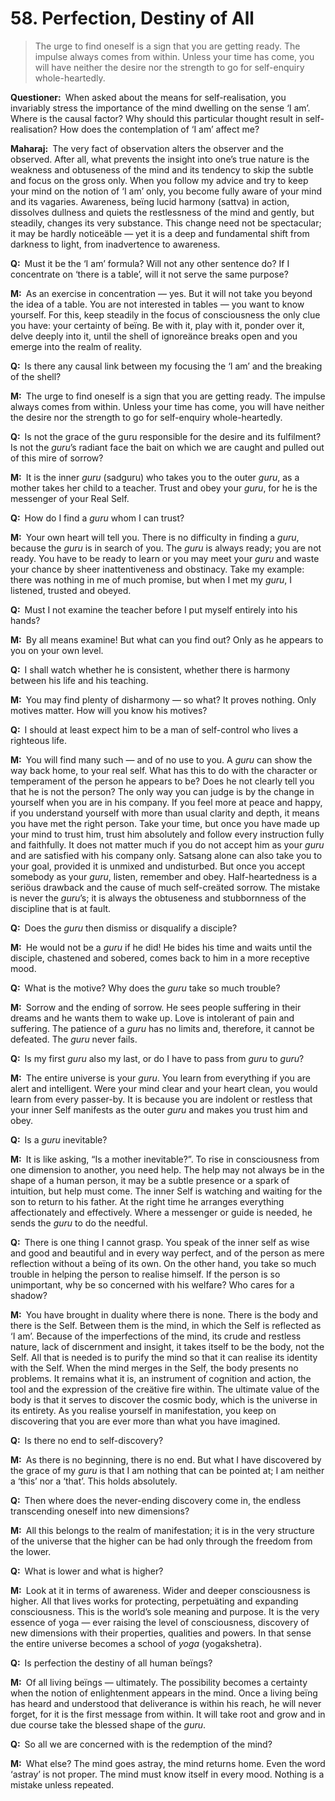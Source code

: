 # 58. Perfection, Destiny of All

>The urge to find oneself is a sign that you are getting ready. 
The impulse always comes from within. 
Unless your time has come, you will have neither the desire nor the strength to go for self-enquiry whole-heartedly.

**Questioner:**&ensp;When asked about the means for self-realisation, you invariably stress the importance of the mind dwelling on the sense ‘I am’. 
Where is the causal factor? 
Why should this particular thought result in self-realisation? 
How does the contemplation of ‘I am’ affect me?

**Maharaj:**&ensp;The very fact of observation alters the observer and the observed. 
After all, what prevents the insight into one’s true nature is the weakness and obtuseness of the mind and its tendency to skip the subtle and focus on the gross only. 
When you follow my advice and try to keep your mind on the notion of ‘I am’ only, you become fully aware of your mind and its vagaries. 
Awareness, beïng lucid harmony (<span data-tippy-content="Beïng, existence, true essence. In <em>yoga</em> the quality of purity or goodness.">sattva</span>) in action, dissolves dullness and quiets the restlessness of the mind and gently, but steadily, changes its very substance. 
This change need not be spectacular; it may be hardly noticeäble — yet it is a deep and fundamental shift from darkness to light, from inadvertence to awareness.

**Q:**&ensp;Must it be the ‘I am’ formula? 
Will not any other sentence do? 
If I concentrate on ‘there is a table’, will it not serve the same purpose?

**M:**&ensp;As an exercise in concentration — yes. 
But it will not take you beyond the idea of a table. 
You are not interested in tables — you want to know yourself. 
For this, keep steadily in the focus of consciousness the only clue you have: your certainty of beïng. 
Be with it, play with it, ponder over it, delve deeply into it, until the shell of ignoreänce breaks open and you emerge into the realm of reality.

**Q:**&ensp;Is there any causal link between my focusing the ‘I am’ and the breaking of the shell?

**M:**&ensp;The urge to find oneself is a sign that you are getting ready. 
The impulse always comes from within. 
Unless your time has come, you will have neither the desire nor the strength to go for self-enquiry whole-heartedly.

**Q:**&ensp;Is not the grace of the <span data-tippy-content="Spiritual teacher, preceptor.">guru</span> responsible for the desire and its fulfilment? 
Is not the *guru*’s radiant face the bait on which we are caught and pulled out of this mire of sorrow?

**M:**&ensp;It is the inner *guru* (<span data-tippy-content="The true spiritual teacher.">sadguru</span>) who takes you to the outer *guru*, as a mother takes her child to a teacher. 
Trust and obey your *guru*, for he is the messenger of your Real Self.

**Q:**&ensp;How do I find a *guru* whom I can trust?

**M:**&ensp;Your own heart will tell you. 
There is no difficulty in finding a *guru*, because the *guru* is in search of you. 
The *guru* is always ready; you are not ready. 
You have to be ready to learn or you may meet your *guru* and waste your chance by sheer inattentiveness and obstinacy. 
Take my example: there was nothing in me of much promise, but when I met my *guru*, I listened, trusted and obeyed.

**Q:**&ensp;Must I not examine the teacher before I put myself entirely into his hands?

**M:**&ensp;By all means examine! 
But what can you find out? 
Only as he appears to you on your own level.

**Q:**&ensp;I shall watch whether he is consistent, whether there is harmony between his life and his teaching.

**M:**&ensp;You may find plenty of disharmony — so what? 
It proves nothing. 
Only motives matter. 
How will you know his motives?

**Q:**&ensp;I should at least expect him to be a man of self-control who lives a righteous life.

**M:**&ensp;You will find many such — and of no use to you. 
A *guru* can show the way back home, to your real self. 
What has this to do with the character or temperament of the person he appears to be? 
Does he not clearly tell you that he is not the person? 
The only way you can judge is by the change in yourself when you are in his company. 
If you feel more at peace and happy, if you understand yourself with more than usual clarity and depth, it means you have met the right person. 
Take your time, but once you have made up your mind to trust him, trust him absolutely and follow every instruction fully and faithfully. 
It does not matter much if you do not accept him as your *guru* and are satisfied with his company only. 
<span data-tippy-content="Association with the true and the wise people.">Satsang</span> alone can also take you to your goal, provided it is unmixed and undisturbed. 
But once you accept somebody as your *guru*, listen, remember and obey. 
Half-heartedness is a seriöus drawback and the cause of much self-creäted sorrow. 
The mistake is never the *guru*’s; it is always the obtuseness and stubbornness of the discipline that is at fault.

**Q:**&ensp;Does the *guru* then dismiss or disqualify a disciple?

**M:**&ensp;He would not be a *guru* if he did! 
He bides his time and waits until the disciple, chastened and sobered, comes back to him in a more receptive mood.

**Q:**&ensp;What is the motive? 
Why does the *guru* take so much trouble?

**M:**&ensp;Sorrow and the ending of sorrow. 
He sees people suffering in their dreams and he wants them to wake up. 
Love is intolerant of pain and suffering. 
The patience of a *guru* has no limits and, therefore, it cannot be defeated. 
The *guru* never fails.

**Q:**&ensp;Is my first *guru* also my last, or do I have to pass from *guru* to *guru*?

**M:**&ensp;The entire universe is your *guru*. 
You learn from everything if you are alert and intelligent. 
Were your mind clear and your heart clean, you would learn from every passer-by. 
It is because you are indolent or restless that your inner Self manifests as the outer *guru* and makes you trust him and obey.

**Q:**&ensp;Is a *guru* inevitable?

**M:**&ensp;It is like asking, “Is a mother inevitable?”. 
To rise in consciousness from one dimension to another, you need help. 
The help may not always be in the shape of a human person, it may be a subtle presence or a spark of intuition, but help must come. 
The inner Self is watching and waiting for the son to return to his father. 
At the right time he arranges everything affectionately and effectively. 
Where a messenger or guide is needed, he sends the *guru* to do the needful.

**Q:**&ensp;There is one thing I cannot grasp. 
You speak of the inner self as wise and good and beautiful and in every way perfect, and of the person as mere reflection without a beïng of its own. 
On the other hand, you take so much trouble in helping the person to realise himself. 
If the person is so unimportant, why be so concerned with his welfare? 
Who cares for a shadow?

**M:**&ensp;You have brought in duality where there is none. 
There is the body and there is the Self. 
Between them is the mind, in which the Self is reflected as ‘I am’. 
Because of the imperfections of the mind, its crude and restless nature, lack of discernment and insight, it takes itself to be the body, not the Self. 
All that is needed is to purify the mind so that it can realise its identity with the Self. 
When the mind merges in the Self, the body presents no problems. 
It remains what it is, an instrument of cognition and action, the tool and the expression of the creätive fire within. 
The ultimate value of the body is that it serves to discover the cosmic body, which is the universe in its entirety. 
As you realise yourself in manifestation, you keep on discovering that you are ever more than what you have imagined.

**Q:**&ensp;Is there no end to self-discovery?

**M:**&ensp;As there is no beginning, there is no end. 
But what I have discovered by the grace of my *guru* is that I am nothing that can be pointed at; I am neither a ‘this’ nor a ‘that’. 
This holds absolutely.

**Q:**&ensp;Then where does the never-ending discovery come in, the endless transcending oneself into new dimensions?

**M:**&ensp;All this belongs to the realm of manifestation; it is in the very structure of the universe that the higher can be had only through the freedom from the lower.

**Q:**&ensp;What is lower and what is higher?

**M:**&ensp;Look at it in terms of awareness. 
Wider and deeper consciousness is higher. 
All that lives works for protecting, perpetuäting and expanding consciousness. 
This is the world’s sole meaning and purpose. 
It is the very essence of <span data-tippy-content="One of the six systems of the Hindu philosophy (from <em>yoj</em>, to yoke or join). <em>Yoga</em> teaches the means by which the individual spirit (<em>jivatma</em>) can be joined or united with the universal spirit (<em>Paramatma</em>).">yoga</span> — ever raising the level of consciousness, discovery of new dimensions with their properties, qualities and powers. 
In that sense the entire universe becomes a school of *yoga* (<span data-tippy-content="The field for <em>yoga</em>, the physical body in a philosophical sense (<em>kshetra</em>, field).">yogakshetra</span>).

**Q:**&ensp;Is perfection the destiny of all human beïngs?

**M:**&ensp;Of all living beïngs — ultimately. 
The possibility becomes a certainty when the notion of enlightenment appears in the mind. 
Once a living beïng has heard and understood that deliverance is within his reach, he will never forget, for it is the first message from within. 
It will take root and grow and in due course take the blessed shape of the *guru*.

**Q:**&ensp;So all we are concerned with is the redemption of the mind?

**M:**&ensp;What else? 
The mind goes astray, the mind returns home. 
Even the word ‘astray’ is not proper. 
The mind must know itself in every mood. 
Nothing is a mistake unless repeated.

<script>
export default {
  props: ["slot-key"],
  mounted () {
    tippy("[data-tippy-content]", {allowHTML: true});
  }
}
</script>